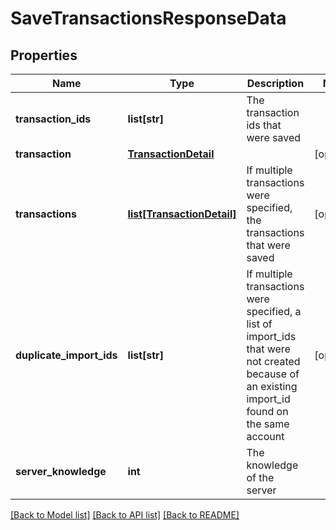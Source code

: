 # SaveTransactionsResponseData

## Properties
Name | Type | Description | Notes
------------ | ------------- | ------------- | -------------
**transaction_ids** | **list[str]** | The transaction ids that were saved | 
**transaction** | [**TransactionDetail**](TransactionDetail.md) |  | [optional] 
**transactions** | [**list[TransactionDetail]**](TransactionDetail.md) | If multiple transactions were specified, the transactions that were saved | [optional] 
**duplicate_import_ids** | **list[str]** | If multiple transactions were specified, a list of import_ids that were not created because of an existing import_id found on the same account | [optional] 
**server_knowledge** | **int** | The knowledge of the server | 

[[Back to Model list]](../README.md#documentation-for-models) [[Back to API list]](../README.md#documentation-for-api-endpoints) [[Back to README]](../README.md)


